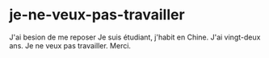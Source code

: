 # je-ne-veux-pas-travailler
J'ai besion de me reposer
Je suis étudiant, j'habit en Chine.
J'ai vingt-deux ans.
Je ne veux pas travailler.
Merci.

